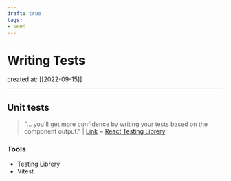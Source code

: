 ```yaml
---
draft: true
tags: 
- seed
---
```


# Writing Tests

created at: [[2022-09-15]]

---

## Unit tests

> "... you'll get more confidence by writing your tests based on the component output." | [Link](https://testing-library.com/docs/react-testing-library/migrate-from-enzyme/#:~:text=you%27ll%20get%20more%20confidence%20by%20writing%20your%20tests%20based%20on%20the%20component%20output.)
> ~ [React Testing Librery](https://testing-library.com/docs/react-testing-library/intro/)

### Tools

- Testing Librery
- Vitest
